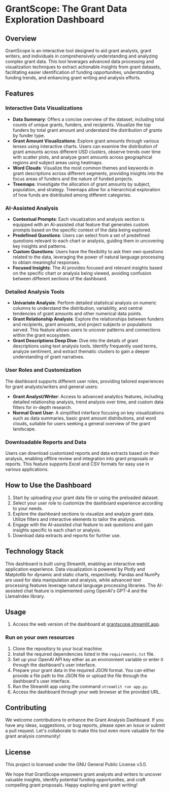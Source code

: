 # GrantScope: The Grant Data Exploration Dashboard

## Overview
GrantScope is an interactive tool designed to aid grant analysts, grant writers, and individuals in comprehensively understanding and analyzing complex grant data. This tool leverages advanced data processing and visualization techniques to extract actionable insights from grant datasets, facilitating easier identification of funding opportunities, understanding funding trends, and enhancing grant writing and analysis efforts.

## Features
### Interactive Data Visualizations
- **Data Summary**: Offers a concise overview of the dataset, including total counts of unique grants, funders, and recipients. Visualize the top funders by total grant amount and understand the distribution of grants by funder type.
- **Grant Amount Visualizations**: Explore grant amounts through various lenses using interactive charts. Users can examine the distribution of grant amounts across different USD clusters, observe trends over time with scatter plots, and analyze grant amounts across geographical regions and subject areas using heatmaps.
- **Word Clouds**: Visualize the most common themes and keywords in grant descriptions across different segments, providing insights into the focus areas of funders and the nature of funded projects.
- **Treemaps**: Investigate the allocation of grant amounts by subject, population, and strategy. Treemaps allow for a hierarchical exploration of how funds are distributed among different categories.

### AI-Assisted Analysis
- **Contextual Prompts**: Each visualization and analysis section is equipped with an AI-assisted chat feature that generates custom prompts based on the specific context of the data being explored.
- **Predefined Questions**: Users can select from a set of predefined questions relevant to each chart or analysis, guiding them in uncovering key insights and patterns.
- **Custom Questions**: Users have the flexibility to ask their own questions related to the data, leveraging the power of natural language processing to obtain meaningful responses.
- **Focused Insights**: The AI provides focused and relevant insights based on the specific chart or analysis being viewed, avoiding confusion between different sections of the dashboard.

### Detailed Analysis Tools
- **Univariate Analysis**: Perform detailed statistical analysis on numeric columns to understand the distribution, variability, and central tendencies of grant amounts and other numerical data points.
- **Grant Relationship Analysis**: Explore the relationships between funders and recipients, grant amounts, and project subjects or populations served. This feature allows users to uncover patterns and connections within the grant ecosystem.
- **Grant Descriptions Deep Dive**: Dive into the details of grant descriptions using text analysis tools. Identify frequently used terms, analyze sentiment, and extract thematic clusters to gain a deeper understanding of grant narratives.

### User Roles and Customization
The dashboard supports different user roles, providing tailored experiences for grant analysts/writers and general users:
- **Grant Analyst/Writer**: Access to advanced analytics features, including detailed relationship analysis, trend analysis over time, and custom data filters for in-depth research.
- **Normal Grant User**: A simplified interface focusing on key visualizations such as data summaries, basic grant amount distributions, and word clouds, suitable for users seeking a general overview of the grant landscape.

### Downloadable Reports and Data
Users can download customized reports and data extracts based on their analysis, enabling offline review and integration into grant proposals or reports. This feature supports Excel and CSV formats for easy use in various applications.

## How to Use the Dashboard
1. Start by uploading your grant data file or using the preloaded dataset.
2. Select your user role to customize the dashboard experience according to your needs.
3. Explore the dashboard sections to visualize and analyze grant data. Utilize filters and interactive elements to tailor the analysis.
4. Engage with the AI-assisted chat feature to ask questions and gain insights specific to each chart or analysis.
5. Download data extracts and reports for further use.

## Technology Stack
This dashboard is built using Streamlit, enabling an interactive web application experience. Data visualization is powered by Plotly and Matplotlib for dynamic and static charts, respectively. Pandas and NumPy are used for data manipulation and analysis, while advanced text processing features leverage natural language processing libraries. The AI-assisted chat feature is implemented using OpenAI's GPT-4 and the LlamaIndex library.

## Usage
1. Access the web version of the dashboard at [grantscope.streamlit.app](https://grantscope.streamlit.app).

### Run on your own resources
1. Clone the repository to your local machine.
2. Install the required dependencies listed in the `requirements.txt` file.
3. Set up your OpenAI API key either as an environment variable or enter it through the dashboard's user interface.
4. Prepare your grant data in the required JSON format. You can either provide a file path to the JSON file or upload the file through the dashboard's user interface.
5. Run the Streamlit app using the command `streamlit run app.py`.
6. Access the dashboard through your web browser at the provided URL.

## Contributing
We welcome contributions to enhance the Grant Analysis Dashboard. If you have any ideas, suggestions, or bug reports, please open an issue or submit a pull request. Let's collaborate to make this tool even more valuable for the grant analysis community!

## License
This project is licensed under the GNU General Public License v3.0.

We hope that GrantScope empowers grant analysts and writers to uncover valuable insights, identify potential funding opportunities, and craft compelling grant proposals. Happy exploring and grant writing!

